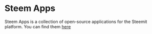 # Steem Apps
Steem Apps is a collection of open-source applications for the Steemit platform.
You can find them [here](https://steem.kasperfred.com/)